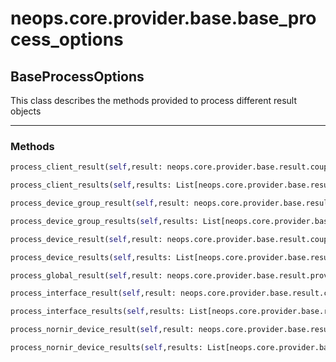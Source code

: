 # neops.core.provider.base.base_process_options
## BaseProcessOptions
This class describes the methods provided to process different result objects

----------

### Methods
```python
process_client_result(self,result: neops.core.provider.base.result.coupled_provider_result_types.ProviderClientResult) -> NoneType
```
```python
process_client_results(self,results: List[neops.core.provider.base.result.coupled_provider_result_types.ProviderClientResult]) -> NoneType
```
```python
process_device_group_result(self,result: neops.core.provider.base.result.coupled_provider_result_types.ProviderDeviceGroupResult) -> NoneType
```
```python
process_device_group_results(self,results: List[neops.core.provider.base.result.coupled_provider_result_types.ProviderDeviceGroupResult]) -> NoneType
```
```python
process_device_result(self,result: neops.core.provider.base.result.coupled_provider_result_types.ProviderDeviceResult) -> NoneType
```
```python
process_device_results(self,results: List[neops.core.provider.base.result.coupled_provider_result_types.ProviderDeviceResult]) -> NoneType
```
```python
process_global_result(self,result: neops.core.provider.base.result.provider_result.ProviderResult) -> NoneType
```
```python
process_interface_result(self,result: neops.core.provider.base.result.coupled_provider_result_types.ProviderInterfaceResult) -> NoneType
```
```python
process_interface_results(self,results: List[neops.core.provider.base.result.coupled_provider_result_types.ProviderInterfaceResult]) -> NoneType
```
```python
process_nornir_device_result(self,result: neops.core.provider.base.result.coupled_provider_result_types.ProviderNornirDeviceResult) -> NoneType
```
```python
process_nornir_device_results(self,results: List[neops.core.provider.base.result.coupled_provider_result_types.ProviderNornirDeviceResult]) -> NoneType
```